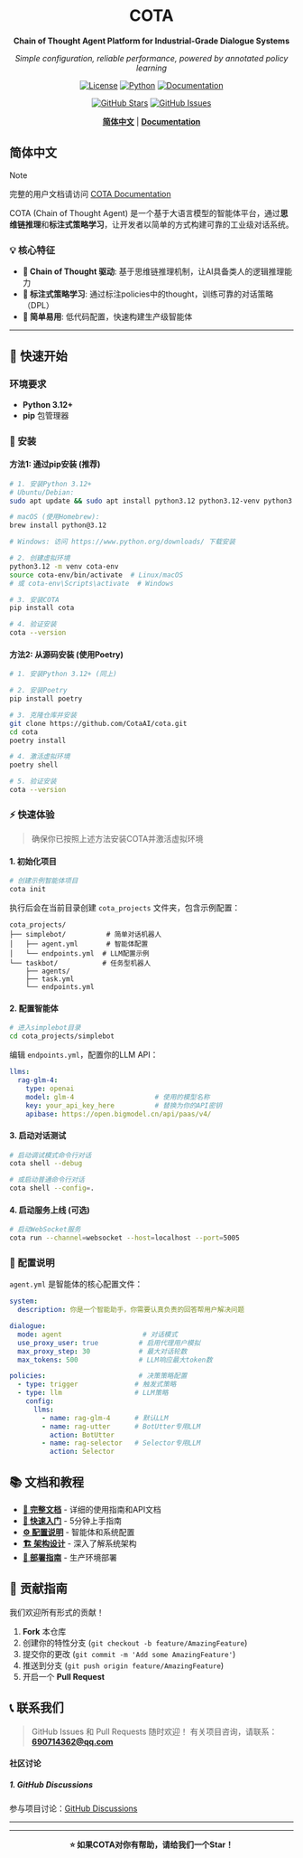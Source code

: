 <div align="center">

# COTA
**Chain of Thought Agent Platform for Industrial-Grade Dialogue Systems**

*Simple configuration, reliable performance, powered by annotated policy learning*

[![License](https://img.shields.io/github/license/CotaAI/cota?style=for-the-badge)](https://github.com/CotaAI/cota/blob/main/LICENSE)
[![Python](https://img.shields.io/badge/Python-3.12+-blue?style=for-the-badge&logo=python&logoColor=white)](https://www.python.org/)
[![Documentation](https://img.shields.io/badge/Documentation-Available-green?style=for-the-badge)](https://cotaai.github.io/cota/)

[![GitHub Stars](https://img.shields.io/github/stars/CotaAI/cota?style=for-the-badge&logo=github)](https://github.com/CotaAI/cota/stargazers)
[![GitHub Issues](https://img.shields.io/github/issues/CotaAI/cota?style=for-the-badge)](https://github.com/CotaAI/cota/issues)


**[简体中文](#简体中文)** | **[Documentation](https://cotaai.github.io/cota/)**

</div>

## 简体中文

> [!Note]
> 完整的用户文档请访问 [COTA Documentation](https://cotaai.github.io/cota/)

COTA (Chain of Thought Agent) 是一个基于大语言模型的智能体平台，通过**思维链推理**和**标注式策略学习**，让开发者以简单的方式构建可靠的工业级对话系统。

### 💡 核心特征

- **🧠 Chain of Thought 驱动**: 基于思维链推理机制，让AI具备类人的逻辑推理能力
- **📝 标注式策略学习**: 通过标注policies中的thought，训练可靠的对话策略（DPL）
- **🎯 简单易用**: 低代码配置，快速构建生产级智能体

---

## 🚀 快速开始

### 环境要求

- **Python 3.12+** 
- **pip** 包管理器

### 🔧 安装

#### 方法1: 通过pip安装 (推荐)

```bash
# 1. 安装Python 3.12+
# Ubuntu/Debian:
sudo apt update && sudo apt install python3.12 python3.12-venv python3.12-pip

# macOS (使用Homebrew):
brew install python@3.12

# Windows: 访问 https://www.python.org/downloads/ 下载安装

# 2. 创建虚拟环境
python3.12 -m venv cota-env
source cota-env/bin/activate  # Linux/macOS
# 或 cota-env\Scripts\activate  # Windows

# 3. 安装COTA
pip install cota

# 4. 验证安装
cota --version
```

#### 方法2: 从源码安装 (使用Poetry)

```bash
# 1. 安装Python 3.12+ (同上)

# 2. 安装Poetry
pip install poetry

# 3. 克隆仓库并安装
git clone https://github.com/CotaAI/cota.git
cd cota
poetry install

# 4. 激活虚拟环境
poetry shell

# 5. 验证安装
cota --version
```

### ⚡ 快速体验

> 确保你已按照上述方法安装COTA并激活虚拟环境

#### 1. 初始化项目
```bash
# 创建示例智能体项目
cota init
```

执行后会在当前目录创建 `cota_projects` 文件夹，包含示例配置：

```
cota_projects/
├── simplebot/          # 简单对话机器人
│   ├── agent.yml       # 智能体配置
│   └── endpoints.yml  # LLM配置示例
└── taskbot/           # 任务型机器人
    ├── agents/
    ├── task.yml
    └── endpoints.yml
```

#### 2. 配置智能体
```bash
# 进入simplebot目录
cd cota_projects/simplebot
```

编辑 `endpoints.yml`，配置你的LLM API：

```yaml
llms:
  rag-glm-4:
    type: openai
    model: glm-4                    # 使用的模型名称
    key: your_api_key_here          # 替换为你的API密钥
    apibase: https://open.bigmodel.cn/api/paas/v4/
```

#### 3. 启动对话测试
```bash
# 启动调试模式命令行对话
cota shell --debug

# 或启动普通命令行对话
cota shell --config=.
```

#### 4. 启动服务上线 (可选)
```bash
# 启动WebSocket服务
cota run --channel=websocket --host=localhost --port=5005
```

### 📝 配置说明

`agent.yml` 是智能体的核心配置文件：

```yaml
system:
  description: 你是一个智能助手，你需要认真负责的回答帮用户解决问题

dialogue:
  mode: agent                    # 对话模式
  use_proxy_user: true          # 启用代理用户模拟
  max_proxy_step: 30            # 最大对话轮数
  max_tokens: 500               # LLM响应最大token数

policies:                       # 决策策略配置
  - type: trigger              # 触发式策略
  - type: llm                  # LLM策略
    config:
      llms:
        - name: rag-glm-4      # 默认LLM
        - name: rag-utter      # BotUtter专用LLM
          action: BotUtter
        - name: rag-selector   # Selector专用LLM
          action: Selector
```

## 📚 文档和教程

- **[📖 完整文档](https://cotaai.github.io/cota/)** - 详细的使用指南和API文档
- **[🚀 快速入门](https://cotaai.github.io/cota/tutorial/quick_start.html)** - 5分钟上手指南
- **[⚙️ 配置说明](https://cotaai.github.io/cota/configuration/)** - 智能体和系统配置
- **[🏗️ 架构设计](https://cotaai.github.io/cota/architecture/)** - 深入了解系统架构
- **[🚀 部署指南](https://cotaai.github.io/cota/deployment/)** - 生产环境部署

## 🤝 贡献指南

我们欢迎所有形式的贡献！

1. **Fork** 本仓库
2. 创建你的特性分支 (`git checkout -b feature/AmazingFeature`)
3. 提交你的更改 (`git commit -m 'Add some AmazingFeature'`)
4. 推送到分支 (`git push origin feature/AmazingFeature`)
5. 开启一个 **Pull Request**


## 📞 联系我们

> GitHub Issues 和 Pull Requests 随时欢迎！
有关项目咨询，请联系：**690714362@qq.com**

#### 社区讨论
##### 1. GitHub Discussions
参与项目讨论：[GitHub Discussions](https://github.com/CotaAI/cota/discussions)

---

<div align="center">

---

**⭐ 如果COTA对你有帮助，请给我们一个Star！**

</div>
